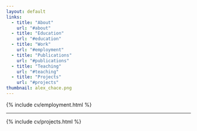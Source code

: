 ```yaml
---
layout: default
links:
  - title: "About"
    url: "#about"
  - title: "Education"
    url: "#education"
  - title: "Work"
    url: "#employment"
  - title: "Publications"
    url: "#publications"
  - title: "Teaching"
    url: "#teaching"
  - title: "Projects"
    url: "#projects"
thumbnail: alex_chace.png
---
```


{% include cv/employment.html %}
<hr class="separator">
{% include cv/projects.html %}

